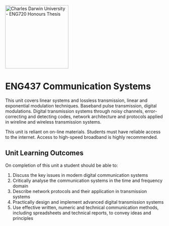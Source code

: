 <img src="https://fundraising.blackbaud.com.au/wp-content/uploads/2016/08/CDU-LOGO-RGB-LHS-1200x628.jpg" alt="Charles Darwin University - ENG720 Honours Thesis" width="200" />

# ENG437 Communication Systems
This unit covers linear systems and lossless transmission, linear and exponential modulation techniques. Baseband pulse transmission, digital modulations. Digital transmission systems through noisy channels, error-correcting and detecting codes, network architecture and protocols applied in wireline and wireless transmission systems.

This unit is reliant on on-line materials. Students must have reliable access to the internet. Access to high-speed broadband is highly recommended.


## Unit Learning Outcomes
On completion of this unit a student should be able to:
1. Discuss the key issues in modern digital communication systems
2. Critically analyse the communication systems in the time and frequency domain
3. Describe network protocols and their application in transmission systems
4. Practically design and implement advanced digital transmission systems
5. Use effective written, numeric and technical communication methods, including
spreadsheets and technical reports, to convey ideas and principles